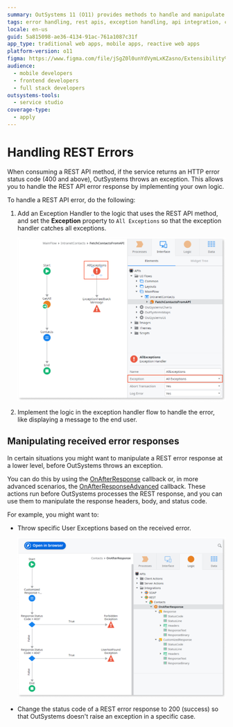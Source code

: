 ```yaml
---
summary: OutSystems 11 (O11) provides methods to handle and manipulate REST API errors, including using exception handlers and callbacks.
tags: error handling, rest apis, exception handling, api integration, callbacks
locale: en-us
guid: 5a815098-ae36-4134-91ac-761a1087c31f
app_type: traditional web apps, mobile apps, reactive web apps
platform-version: o11
figma: https://www.figma.com/file/jSgZ0l0unYdVymLxKZasno/Extensibility%20and%20Integration?node-id=410:96
audience:
  - mobile developers
  - frontend developers
  - full stack developers
outsystems-tools:
  - service studio
coverage-type:
  - apply
---
```


# Handling REST Errors

When consuming a REST API method, if the service returns an HTTP error status code (400 and above), OutSystems throws an exception. This allows you to handle the REST API error response by implementing your own logic.

To handle a REST API error, do the following:

1. Add an Exception Handler to the logic that uses the REST API method, and set the **Exception** property to `All Exceptions` so that the exception handler catches all exceptions.

    ![Screenshot showing how to add an Exception Handler with 'All Exceptions' selected in OutSystems](images/ss-flow-allexceptions.png "Exception Handler Configuration")

1. Implement the logic in the exception handler flow to handle the error, like displaying a message to the end user.

## Manipulating received error responses

In certain situations you might want to manipulate a REST error response at a lower level, before OutSystems throws an exception.

You can do this by using the [OnAfterResponse](<simple-customizations.md>) callback or, in more advanced scenarios, the [OnAfterResponseAdvanced](<advanced-customizations.md>) callback. These actions run before OutSystems processes the REST response, and you can use them to manipulate the response headers, body, and status code.

For example, you might want to:

* Throw specific User Exceptions based on the received error.

    ![Screenshot demonstrating the implementation of logic to handle REST API errors in OutSystems](images/ss-rest-handle-errors.png "REST Error Handling Logic")

* Change the status code of a REST error response to 200 (success) so that OutSystems doesn't raise an exception in a specific case.
